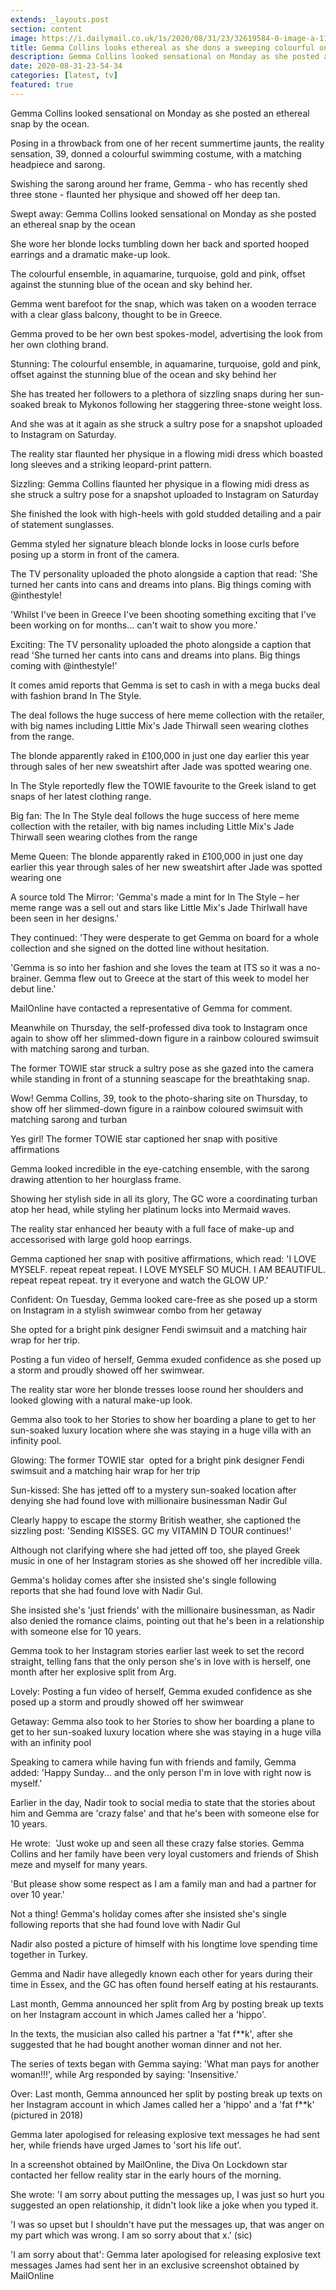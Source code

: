 ```yaml
---
extends: _layouts.post
section: content
image: https://i.dailymail.co.uk/1s/2020/08/31/23/32619584-0-image-a-11_1598913992477.jpg 
title: Gemma Collins looks ethereal as she dons a sweeping colourful one-piece 
description: Gemma Collins looked sensational on Monday as she posted an ethereal snap by the ocean. 
date: 2020-08-31-23-54-34 
categories: [latest, tv] 
featured: true 
--- 
```

Gemma Collins looked sensational on Monday as she posted an ethereal snap by the ocean.

Posing in a throwback from one of her recent summertime jaunts, the reality sensation, 39, donned a colourful swimming costume, with a matching headpiece and sarong.

Swishing the sarong around her frame, Gemma - who has recently shed three stone - flaunted her physique and showed off her deep tan. 

Swept away: Gemma Collins looked sensational on Monday as she posted an ethereal snap by the ocean

She wore her blonde locks tumbling down her back and sported hooped earrings and a dramatic make-up look.

The colourful ensemble, in aquamarine, turquoise, gold and pink, offset against the stunning blue of the ocean and sky behind her.

Gemma went barefoot for the snap, which was taken on a wooden terrace with a clear glass balcony, thought to be in Greece.

Gemma proved to be her own best spokes-model, advertising the look from her own clothing brand. 

Stunning: The colourful ensemble, in aquamarine, turquoise, gold and pink, offset against the stunning blue of the ocean and sky behind her

She has treated her followers to a plethora of sizzling snaps during her sun-soaked break to Mykonos following her staggering three-stone weight loss.

And she was at it again as she struck a sultry pose for a snapshot uploaded to Instagram on Saturday.

The reality star flaunted her physique in a flowing midi dress which boasted long sleeves and a striking leopard-print pattern.

Sizzling: Gemma Collins flaunted her physique in a flowing midi dress as she struck a sultry pose for a snapshot uploaded to Instagram on Saturday

She finished the look with high-heels with gold studded detailing and a pair of statement sunglasses.

Gemma styled her signature bleach blonde locks in loose curls before posing up a storm in front of the camera.

The TV personality uploaded the photo alongside a caption that read: 'She turned her cants into cans and dreams into plans. Big things coming with @inthestyle! 

'Whilst I've been in Greece I've been shooting something exciting that I've been working on for months... can't wait to show you more.'

Exciting: The TV personality uploaded the photo alongside a caption that read 'She turned her cants into cans and dreams into plans. Big things coming with @inthestyle!'

It comes amid reports that Gemma is set to cash in with a mega bucks deal with fashion brand In The Style.

The deal follows the huge success of here meme collection with the retailer, with big names including Little Mix's Jade Thirwall seen wearing clothes from the range.

The blonde apparently raked in £100,000 in just one day earlier this year through sales of her new sweatshirt after Jade was spotted wearing one.

In The Style reportedly flew the TOWIE favourite to the Greek island to get snaps of her latest clothing range.

Big fan: The In The Style deal follows the huge success of here meme collection with the retailer, with big names including Little Mix's Jade Thirwall seen wearing clothes from the range

Meme Queen: The blonde apparently raked in £100,000 in just one day earlier this year through sales of her new sweatshirt after Jade was spotted wearing one

A source told The Mirror: 'Gemma's made a mint for In The Style – her meme range was a sell out and stars like Little Mix's Jade Thirlwall have been seen in her designs.' 

They continued: 'They were desperate to get Gemma on board for a whole collection and she signed on the dotted line without hesitation.

'Gemma is so into her fashion and she loves the team at ITS so it was a no-brainer. Gemma flew out to Greece at the start of this week to model her debut line.'

MailOnline have contacted a representative of Gemma for comment.     

Meanwhile on Thursday, the self-professed diva took to Instagram once again to show off her slimmed-down figure in a rainbow coloured swimsuit with matching sarong and turban. 

The former TOWIE star struck a sultry pose as she gazed into the camera while standing in front of a stunning seascape for the breathtaking snap.

Wow! Gemma Collins, 39, took to the photo-sharing site on Thursday, to show off her slimmed-down figure in a rainbow coloured swimsuit with matching sarong and turban

Yes girl! The former TOWIE star captioned her snap with positive affirmations

Gemma looked incredible in the eye-catching ensemble, with the sarong drawing attention to her hourglass frame.

Showing her stylish side in all its glory, The GC wore a coordinating turban atop her head, while styling her platinum locks into Mermaid waves.

The reality star enhanced her beauty with a full face of make-up and accessorised with large gold hoop earrings. 

Gemma captioned her snap with positive affirmations, which read: 'I LOVE MYSELF. repeat repeat repeat. I LOVE MYSELF SO MUCH. I AM BEAUTIFUL. repeat repeat repeat. try it everyone and watch the GLOW UP.'  

Confident: On Tuesday, Gemma looked care-free as she posed up a storm on Instagram in a stylish swimwear combo from her getaway

She opted for a bright pink designer Fendi swimsuit and a matching hair wrap for her trip.  

Posting a fun video of herself, Gemma exuded confidence as she posed up a storm and proudly showed off her swimwear.    

The reality star wore her blonde tresses loose round her shoulders and looked glowing with a natural make-up look. 

Gemma also took to her Stories to show her boarding a plane to get to her sun-soaked luxury location where she was staying in a huge villa with an infinity pool. 

Glowing: The former TOWIE star  opted for a bright pink designer Fendi swimsuit and a matching hair wrap for her trip

Sun-kissed: She has jetted off to a mystery sun-soaked location after denying she had found love with millionaire businessman Nadir Gul

Clearly happy to escape the stormy British weather, she captioned the sizzling post: 'Sending KISSES. GC my VITAMIN D TOUR continues!'

Although not clarifying where she had jetted off too, she played Greek music in one of her Instagram stories as she showed off her incredible villa.

Gemma's holiday comes after she insisted she's single following reports that she had found love with Nadir Gul.

She insisted she's 'just friends' with the millionaire businessman, as Nadir also denied the romance claims, pointing out that he's been in a relationship with someone else for 10 years.  

Gemma took to her Instagram stories earlier last week to set the record straight, telling fans that the only person she's in love with is herself, one month after her explosive split from Arg.  

Lovely: Posting a fun video of herself, Gemma exuded confidence as she posed up a storm and proudly showed off her swimwear

Getaway: Gemma also took to her Stories to show her boarding a plane to get to her sun-soaked luxury location where she was staying in a huge villa with an infinity pool

Speaking to camera while having fun with friends and family, Gemma added: 'Happy Sunday... and the only person I'm in love with right now is myself.'  

Earlier in the day, Nadir took to social media to state that the stories about him and Gemma are 'crazy false' and that he's been with someone else for 10 years. 

He wrote:  'Just woke up and seen all these crazy false stories. Gemma Collins and her family have been very loyal customers and friends of Shish meze and myself for many years. 

'But please show some respect as I am a family man and had a partner for over 10 year.' 

Not a thing! Gemma's holiday comes after she insisted she's single following reports that she had found love with Nadir Gul

Nadir also posted a picture of himself with his longtime love spending time together in Turkey.   

Gemma and Nadir have allegedly known each other for years during their time in Essex, and the GC has often found herself eating at his restaurants.  

Last month, Gemma announced her split from Arg by posting break up texts on her Instagram account in which James called her a 'hippo'. 

In the texts, the musician also called his partner a 'fat f**k', after she suggested that he had bought another woman dinner and not her.

The series of texts began with Gemma saying: 'What man pays for another woman!!!', while Arg responded by saying: 'Insensitive.'   

Over: Last month, Gemma announced her split by posting break up texts on her Instagram account in which James called her a 'hippo' and a 'fat f**k' (pictured in 2018)

Gemma later apologised for releasing explosive text messages he had sent her, while friends have urged James to 'sort his life out'.  

In a screenshot obtained by MailOnline, the Diva On Lockdown star contacted her fellow reality star in the early hours of the morning.

She wrote: 'I am sorry about putting the messages up, I was just so hurt you suggested an open relationship, it didn't look like a joke when you typed it.

'I was so upset but I shouldn't have put the messages up, that was anger on my part which was wrong. I am so sorry about that x.' (sic)  

'I am sorry about that': Gemma later apologised for releasing explosive text messages James had sent her in an exclusive screenshot obtained by MailOnline 

